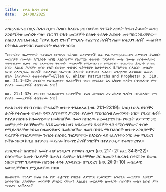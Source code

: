 ```yaml
---
title:  የቃል ኪዳን ደንብ
date:   24/08/2025
---
```


እግዚአብሔር በሲና ሕጉን ሲሰጥ ሕዝቡ ከእርሱ ጋር ባላቸው ግንኙነት እንዴት ቅዱስ ሕይወት መኖር እንደሚችሉ መሰረት ጣለ። ነገር ግን የሕጉ መርሆዎች በዕለት ተዕለት ሕይወት መተግበር ነበረባቸው። ስለዚህ እግዚአብሔር “የቃል ኪዳን ደንብ” የሚባሉ ተጨማሪ ሕጎችን ሰጠ። እነዚህን ሕጎች መጠበቅና በትክክል መተግበር የመሳፍንት ሀላፊነት ነበር።

`“በባርነትና በአረማዊነት የታወሩና የተዋረዱ የሕዝቡ አእምሮዎች ሰፋ ያሉ የእግዚአብሔርን አሥርቱን ትዕዛዛት መርሆዎች በሙላት ለማድነቅ ዝግጁ አልነበሩም። የአሥርቱ ትዕዛዛት ግዴታዎች ሙሉ በሙሉ ተስተውለውና ተተግብረው ቢሆን ኖሮ የአሥርቱን ትዕዛዛት መርሆዎች የሚያብራሩና የሚተገብሩ ተጨማሪ ሕግጋት ይሰጡ ነበር። እነዚህ ሕግጋት ወሰን የለሽ በሆነው ጥበብና ፍትሃዊነት ስለተዋቀሩና ሹማምንቱ በእነርሱ መሰረት ፍርድ ስለሚሰጡ ፍርዶች ተብለዋል። ከአሥርቱ ትዕዛዛት በተቃራኒ፣ ለሕዝቡ እንዲነግር ለታዘዘው ለሙሴ በግሉ (ለብቻው) ተሰጥተዋል።”—Ellen G. White፣ Patriarchs and Prophets፣ p. 310. ዘፀ. 21:1–32ን ያንብቡ። የዕብራውያን ባሪያዎችን፣ ነፍስ መግደልን እና አካላዊ ጉዳትን በተመለከተ ምን የተለዩ መመሪያዎች ተሰጥተው ነበር?`

`ዘጸ. 21:1–32ን ያንብቡ። የዕብራውያን ባሪያዎችን፣ ነፍስ መግደልን እና አካላዊ ጉዳትን በተመለከተ ምን የተለዩ መመሪያዎች ተሰጥተው ነበር?`

የቃል ኪዳን ደንብ በብዙ ምዕራፎች ውስጥ ተገልጾአል (ዘፀ. 21:1–23:19)። እነዚህ ሁሉ ደንቦችና ሕጎች የተሰጡት የክፋት ናዳን ለማቆምና ሥርዓት ያለውን ማህበረሰብ ለመገንባት ነበር። የባሪያ ሕጎች የተለዩ ስለነበሩ ከዘመናዊውና በመካከለኛው ዘመን ከነበረው አረመኔያዊና ክፉ የባርነት ልምምድ ጋር መምታታት የለባቸውም። እንደ እውነቱ ከሆነ ዕብራውያን ባሪያዎች ዋጋ የሚሰጣቸውና ጥበቃ የሚደረግላቸው ነበሩ። በዘመናዊውና በመካከለኛው ዘመን በነበሩ ማህበረሰቦች ውስጥ አገልጋዮችና ባሪያዎች የገዢዎቻቸው ንብረት ስለነበሩ ገዢዎቻቸው በእነርሱ ላይ የፈለጉትን ነገር ሁሉ ማድረግ ይችሉ ነበር። ከዚህ በተቃራኒ መጽሐፍ ቅዱሳዊ ሕጎች ነገሮችን በተለየ ሁኔታ ተቆጣጥረዋል።


አገልጋይነት ለስድስት አመት ብቻ እንዲሆን የተወሰነ ሲሆን (ዘፀ. 21:1፣ 2፤ ኤር. 34:8–22)፣ በሰባተኛው አመት ባሪያዎች በሙሉ፣ ራሳቸው ከጌቶቻቸው ጋር ለመሆን ካልፈለጉ በቀር፣ ነጻ ይወጡ ነበር። ደግሞ ጌቶቻቸው በሰንበት ቀናት እንዲያርፉ በማድረግ (ዘፀ. 20:9፣ 10) መሰረታዊ ፍላጎቶቻቸውን ያሟሉላቸው ነበር። 

`በአብዛኛው የዓለም ክፍል ክፉ የሆነ ተቋማዊ የባርነት ልምምድ ቢወገድም፣ አንዳንድ መርሆዎቹ አሁንም እየተተገበሩ ያሉባቸው መንገዶች ምንድር ናቸው? እነዚህን መርሆዎች ለመዋጋት በራሳችን ውስን ክበብ ምን ማድረግ እንችላለን?`